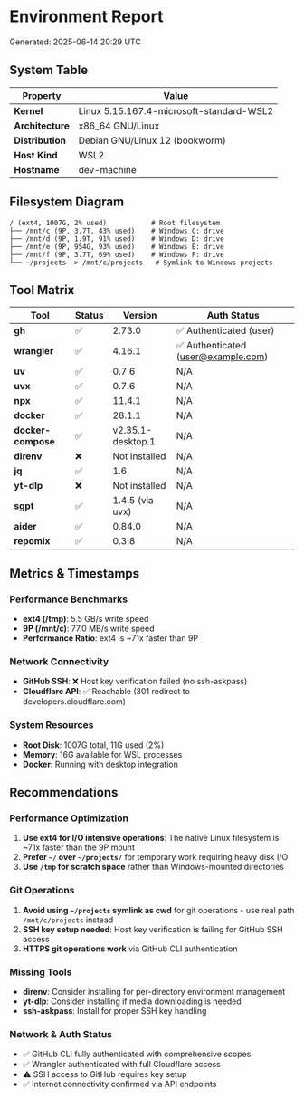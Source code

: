 # Environment Report

Generated: 2025-06-14 20:29 UTC

## System Table

| Property | Value |
|----------|-------|
| **Kernel** | Linux 5.15.167.4-microsoft-standard-WSL2 |
| **Architecture** | x86_64 GNU/Linux |
| **Distribution** | Debian GNU/Linux 12 (bookworm) |
| **Host Kind** | WSL2 |
| **Hostname** | dev-machine |

## Filesystem Diagram

```
/ (ext4, 1007G, 2% used)           # Root filesystem
├── /mnt/c (9P, 3.7T, 43% used)    # Windows C: drive
├── /mnt/d (9P, 1.9T, 91% used)    # Windows D: drive  
├── /mnt/e (9P, 954G, 93% used)    # Windows E: drive
├── /mnt/f (9P, 3.7T, 69% used)    # Windows F: drive
└── ~/projects -> /mnt/c/projects   # Symlink to Windows projects
```

## Tool Matrix

| Tool | Status | Version | Auth Status |
|------|--------|---------|-------------|
| **gh** | ✅ | 2.73.0 | ✅ Authenticated (user) |
| **wrangler** | ✅ | 4.16.1 | ✅ Authenticated (user@example.com) |
| **uv** | ✅ | 0.7.6 | N/A |
| **uvx** | ✅ | 0.7.6 | N/A |
| **npx** | ✅ | 11.4.1 | N/A |
| **docker** | ✅ | 28.1.1 | N/A |
| **docker-compose** | ✅ | v2.35.1-desktop.1 | N/A |
| **direnv** | ❌ | Not installed | N/A |
| **jq** | ✅ | 1.6 | N/A |
| **yt-dlp** | ❌ | Not installed | N/A |
| **sgpt** | ✅ | 1.4.5 (via uvx) | N/A |
| **aider** | ✅ | 0.84.0 | N/A |
| **repomix** | ✅ | 0.3.8 | N/A |

## Metrics & Timestamps

### Performance Benchmarks
- **ext4 (/tmp)**: 5.5 GB/s write speed
- **9P (/mnt/c)**: 77.0 MB/s write speed
- **Performance Ratio**: ext4 is ~71x faster than 9P

### Network Connectivity
- **GitHub SSH**: ❌ Host key verification failed (no ssh-askpass)
- **Cloudflare API**: ✅ Reachable (301 redirect to developers.cloudflare.com)

### System Resources
- **Root Disk**: 1007G total, 11G used (2%)
- **Memory**: 16G available for WSL processes
- **Docker**: Running with desktop integration

## Recommendations

### Performance Optimization
1. **Use ext4 for I/O intensive operations**: The native Linux filesystem is ~71x faster than the 9P mount
2. **Prefer `~/` over `~/projects/`** for temporary work requiring heavy disk I/O
3. **Use `/tmp` for scratch space** rather than Windows-mounted directories

### Git Operations
1. **Avoid using `~/projects` symlink as cwd** for git operations - use real path `/mnt/c/projects` instead
2. **SSH key setup needed**: Host key verification is failing for GitHub SSH access
3. **HTTPS git operations work** via GitHub CLI authentication

### Missing Tools
- **direnv**: Consider installing for per-directory environment management
- **yt-dlp**: Consider installing if media downloading is needed
- **ssh-askpass**: Install for proper SSH key handling

### Network & Auth Status
- ✅ GitHub CLI fully authenticated with comprehensive scopes
- ✅ Wrangler authenticated with full Cloudflare access
- ⚠️ SSH access to GitHub requires key setup
- ✅ Internet connectivity confirmed via API endpoints